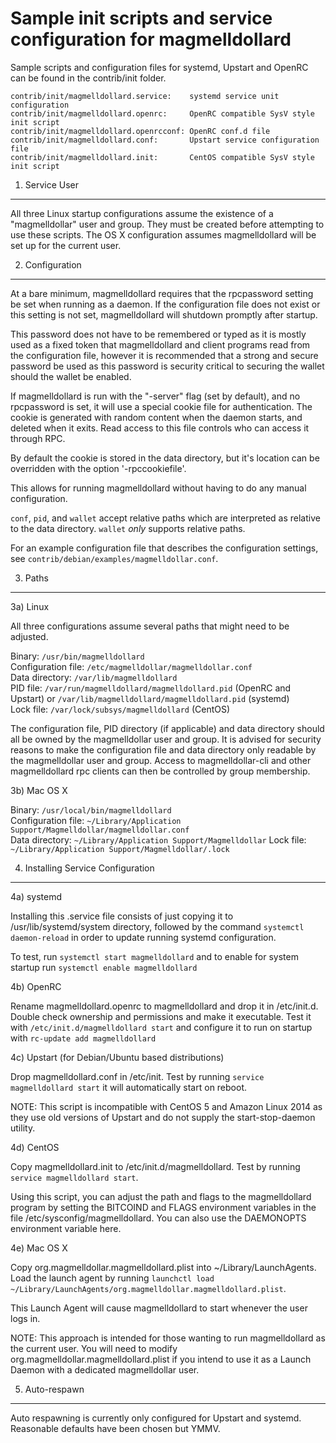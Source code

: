 Sample init scripts and service configuration for magmelldollard
==========================================================

Sample scripts and configuration files for systemd, Upstart and OpenRC
can be found in the contrib/init folder.

    contrib/init/magmelldollard.service:    systemd service unit configuration
    contrib/init/magmelldollard.openrc:     OpenRC compatible SysV style init script
    contrib/init/magmelldollard.openrcconf: OpenRC conf.d file
    contrib/init/magmelldollard.conf:       Upstart service configuration file
    contrib/init/magmelldollard.init:       CentOS compatible SysV style init script

1. Service User
---------------------------------

All three Linux startup configurations assume the existence of a "magmelldollar" user
and group.  They must be created before attempting to use these scripts.
The OS X configuration assumes magmelldollard will be set up for the current user.

2. Configuration
---------------------------------

At a bare minimum, magmelldollard requires that the rpcpassword setting be set
when running as a daemon.  If the configuration file does not exist or this
setting is not set, magmelldollard will shutdown promptly after startup.

This password does not have to be remembered or typed as it is mostly used
as a fixed token that magmelldollard and client programs read from the configuration
file, however it is recommended that a strong and secure password be used
as this password is security critical to securing the wallet should the
wallet be enabled.

If magmelldollard is run with the "-server" flag (set by default), and no rpcpassword is set,
it will use a special cookie file for authentication. The cookie is generated with random
content when the daemon starts, and deleted when it exits. Read access to this file
controls who can access it through RPC.

By default the cookie is stored in the data directory, but it's location can be overridden
with the option '-rpccookiefile'.

This allows for running magmelldollard without having to do any manual configuration.

`conf`, `pid`, and `wallet` accept relative paths which are interpreted as
relative to the data directory. `wallet` *only* supports relative paths.

For an example configuration file that describes the configuration settings,
see `contrib/debian/examples/magmelldollar.conf`.

3. Paths
---------------------------------

3a) Linux

All three configurations assume several paths that might need to be adjusted.

Binary:              `/usr/bin/magmelldollard`  
Configuration file:  `/etc/magmelldollar/magmelldollar.conf`  
Data directory:      `/var/lib/magmelldollard`  
PID file:            `/var/run/magmelldollard/magmelldollard.pid` (OpenRC and Upstart) or `/var/lib/magmelldollard/magmelldollard.pid` (systemd)  
Lock file:           `/var/lock/subsys/magmelldollard` (CentOS)  

The configuration file, PID directory (if applicable) and data directory
should all be owned by the magmelldollar user and group.  It is advised for security
reasons to make the configuration file and data directory only readable by the
magmelldollar user and group.  Access to magmelldollar-cli and other magmelldollard rpc clients
can then be controlled by group membership.

3b) Mac OS X

Binary:              `/usr/local/bin/magmelldollard`  
Configuration file:  `~/Library/Application Support/Magmelldollar/magmelldollar.conf`  
Data directory:      `~/Library/Application Support/Magmelldollar`
Lock file:           `~/Library/Application Support/Magmelldollar/.lock`

4. Installing Service Configuration
-----------------------------------

4a) systemd

Installing this .service file consists of just copying it to
/usr/lib/systemd/system directory, followed by the command
`systemctl daemon-reload` in order to update running systemd configuration.

To test, run `systemctl start magmelldollard` and to enable for system startup run
`systemctl enable magmelldollard`

4b) OpenRC

Rename magmelldollard.openrc to magmelldollard and drop it in /etc/init.d.  Double
check ownership and permissions and make it executable.  Test it with
`/etc/init.d/magmelldollard start` and configure it to run on startup with
`rc-update add magmelldollard`

4c) Upstart (for Debian/Ubuntu based distributions)

Drop magmelldollard.conf in /etc/init.  Test by running `service magmelldollard start`
it will automatically start on reboot.

NOTE: This script is incompatible with CentOS 5 and Amazon Linux 2014 as they
use old versions of Upstart and do not supply the start-stop-daemon utility.

4d) CentOS

Copy magmelldollard.init to /etc/init.d/magmelldollard. Test by running `service magmelldollard start`.

Using this script, you can adjust the path and flags to the magmelldollard program by
setting the BITCOIND and FLAGS environment variables in the file
/etc/sysconfig/magmelldollard. You can also use the DAEMONOPTS environment variable here.

4e) Mac OS X

Copy org.magmelldollar.magmelldollard.plist into ~/Library/LaunchAgents. Load the launch agent by
running `launchctl load ~/Library/LaunchAgents/org.magmelldollar.magmelldollard.plist`.

This Launch Agent will cause magmelldollard to start whenever the user logs in.

NOTE: This approach is intended for those wanting to run magmelldollard as the current user.
You will need to modify org.magmelldollar.magmelldollard.plist if you intend to use it as a
Launch Daemon with a dedicated magmelldollar user.

5. Auto-respawn
-----------------------------------

Auto respawning is currently only configured for Upstart and systemd.
Reasonable defaults have been chosen but YMMV.
